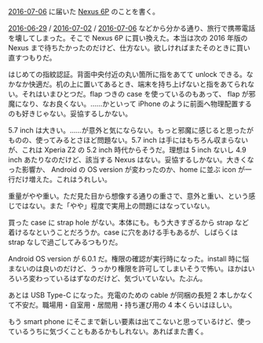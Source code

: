 [2016-07-06][] に届いた [Nexus 6P](https://www.google.co.jp/nexus/6p/) のことを書く。

[2016-06-29][] / [2016-07-02][] / [2016-07-06][] などから分かる通り、旅行で携帯電話を壊してしまった。そこで Nexus 6P に買い換えた。本当は次の 2016 年版の Nexus まで待ちたかったのだけど、仕方ない。欲しければまたそのときに買い直すつもりだ。

はじめての指紋認証。背面中央付近の丸い箇所に指をあてて unlock できる。なかなか快適だ。机の上に置いてあるとき、端末を持ち上げないと指をあてられない。それはいまひとつだ。flap つきの case を使っているのもあって、 flap が邪魔になり、なお良くない。……かといって iPhone のように前面へ物理配置するのも好きじゃない。妥協するしかない。

5.7 inch は大きい。……が意外と気にならない。もっと邪魔に感じると思ったがものの、使ってみるとさほど問題ない。5.7 inch は手にはもちろん収まらないが、これは Xperia Z2 の 5.2 inch 時代からそうだ。理想は 5 inch ないし 4.9 inch あたりなのだけど、該当する Nexus はない。妥協するしかない。大きくなった影響か、 Android の OS version が変わったのか、home に並ぶ icon が一行だけ増えた。これはうれしい。

重量がやや重い。ただ見た目から想像する通りの重さで、意外と重い、という感じではない。また「やや」程度で実用上の問題にはなっていない。

買った case に strap hole がない。本体にも。もう大きすぎるから strap など着けるなということだろうか。case に穴をあける手もあるが、しばらくは strap なしで過ごしてみるつもりだ。

Android OS version が 6.0.1 だ。権限の確認が実行時になった。install 時に悩まないのは良いのだけど、うっかり権限を許可してしまいそうで怖い。ほかはいろいろ変わっているはずなのだけど、気づいていない。たぶん。

あとは USB Type-C になった。充電のための cable が同梱の長短 2 本しかなくて不安だ。職場用・自室用・居間用・持ち運び用の 4 本くらいはほしい。

もう smart phone にそこまで新しい要素は出てこないと思っているけど、使っているうちに気づくこともあるかもしれない。あればまた書く。

[2016-06-29]: https://blog.bouzuya.net/2016/06/29/
[2016-07-02]: https://blog.bouzuya.net/2016/07/02/
[2016-07-06]: https://blog.bouzuya.net/2016/07/06/
